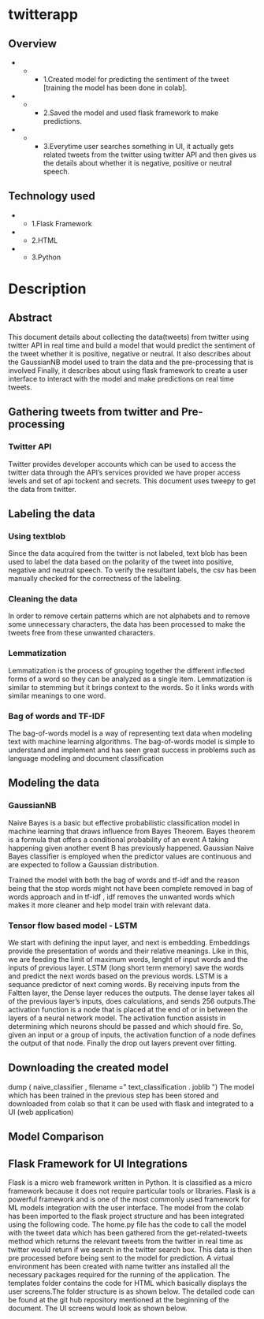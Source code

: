 # twitterapp
## Overview
- - - 1.Created model for predicting the sentiment of the tweet [training the model has been done in colab].
- - - 2.Saved the model and used flask framework to make predictions.
- - - 3.Everytime user searches something in UI, it actually gets related tweets from the twitter using twitter API and then gives us the details about whether it is negative, positive or neutral speech.
## Technology used
- - 1.Flask Framework
- - 2.HTML 
- - 3.Python

# Description

## Abstract
This document details about collecting the data(tweets) from twitter using twitter API in real time and build a
model that would predict the sentiment of the tweet whether it is positive, negative or neutral. It also describes
about the GaussianNB model used to train the data and the pre-processing that is involved
Finally, it describes about using flask framework to create a user interface to interact with the model and
make predictions on real time tweets.
## Gathering tweets from twitter and Pre-processing
### Twitter API
Twitter provides developer accounts which can be used to access the twitter data through the API’s services
provided we have proper access levels and set of api tockent and secrets. This document uses tweepy to get the
data from twitter.

## Labeling the data
### Using textblob

Since the data acquired from the twitter is not labeled, text blob has been used to label the data based on the
polarity of the tweet into positive, negative and neutral speech. To verify the resultant labels, the csv has been
manually checked for the correctness of the labeling.
### Cleaning the data
In order to remove certain patterns which are not alphabets and to remove some unnecessary characters, the
data has been processed to make the tweets free from these unwanted characters.


### Lemmatization
Lemmatization is the process of grouping together the different inflected forms of a word so they can be analyzed
as a single item. Lemmatization is similar to stemming but it brings context to the words. So it links words
with similar meanings to one word. 

### Bag of words and TF-IDF
The bag-of-words model is a way of representing text data when modeling text with machine learning algorithms.
The bag-of-words model is simple to understand and implement and has seen great success in problems such as
language modeling and document classification

## Modeling the data
### GaussianNB
Naive Bayes is a basic but effective probabilistic classification model in machine learning that draws influence
from Bayes Theorem. Bayes theorem is a formula that offers a conditional probability of an event A taking
happening given another event B has previously happened. Gaussian Naive Bayes classifier is employed when
the predictor values are continuous and are expected to follow a Gaussian distribution.

Trained the model with both the bag of words and tf-idf and the reason being that the stop words might
not have been complete removed in bag of words approach and in tf-idf , idf removes the unwanted words which
makes it more cleaner and help model train with relevant data.
### Tensor flow based model - LSTM
We start with defining the input layer, and next is embedding. Embeddings provide the presentation of words
and their relative meanings. Like in this, we are feeding the limit of maximum words, lenght of input words
and the inputs of previous layer. LSTM (long short term memory) save the words and predict the next words
based on the previous words. LSTM is a sequance predictor of next coming words.
By receiving inputs from the Faltten layer, the Dense layer reduces the outputs. The dense layer takes all
of the previous layer’s inputs, does calculations, and sends 256 outputs.The activation function is a node that
is placed at the end of or in between the layers of a neural network model. The activation function assists in
determining which neurons should be passed and which should fire. So, given an input or a group of inputs, the
activation function of a node defines the output of that node. Finally the drop out layers prevent over fitting.

## Downloading the created model
dump ( naive_classifier , filename =" text_classification . joblib ")
The model which has been trained in the previous step has been stored and downloaded from colab so that it
can be used with flask and integrated to a UI (web application)

## Model Comparison

## Flask Framework for UI Integrations
Flask is a micro web framework written in Python. It is classified as a micro framework because it does not
require particular tools or libraries. Flask is a powerful framework and is one of the most commonly used
framework for ML models integration with the user interface.
The model from the colab has been imported to the flask project structure and has been integrated using the
following code. The home.py file has the code to call the model with the tweet data which has been gathered
from the get-related-tweets method which returns the relevant tweets from the twitter in real time as twitter
would return if we search in the twitter search box. This data is then pre processed before being sent to the
model for prediction.
A virtual environment has been created with name twitter ans installed all the necessary packages required
for the running of the application.
The templates folder contains the code for HTML which basically displays the user screens.The folder
structure is as shown below.
The detailed code can be found at the git hub repository mentioned at the beginning of the document.
The UI screens would look as shown below.

